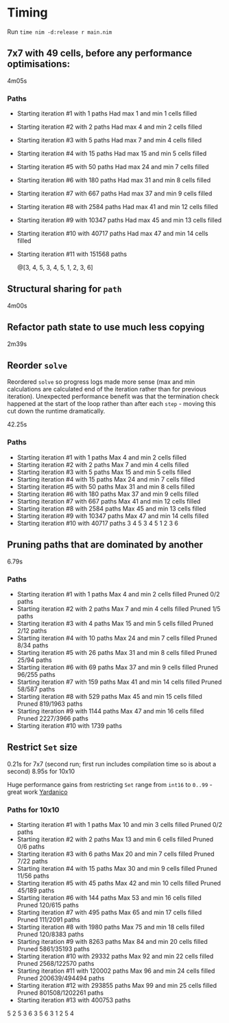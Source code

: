 # Timing

Run `time nim -d:release r main.nim`

## 7x7 with 49 cells, before any performance optimisations:

4m05s

### Paths

- Starting iteration #1 with 1 paths
  Had max 1 and min 1 cells filled
- Starting iteration #2 with 2 paths
  Had max 4 and min 2 cells filled
- Starting iteration #3 with 5 paths
  Had max 7 and min 4 cells filled
- Starting iteration #4 with 15 paths
  Had max 15 and min 5 cells filled
- Starting iteration #5 with 50 paths
  Had max 24 and min 7 cells filled
- Starting iteration #6 with 180 paths
  Had max 31 and min 8 cells filled
- Starting iteration #7 with 667 paths
  Had max 37 and min 9 cells filled
- Starting iteration #8 with 2584 paths
  Had max 41 and min 12 cells filled
- Starting iteration #9 with 10347 paths
  Had max 45 and min 13 cells filled
- Starting iteration #10 with 40717 paths
  Had max 47 and min 14 cells filled
- Starting iteration #11 with 151568 paths

  @[3, 4, 5, 3, 4, 5, 1, 2, 3, 6]

## Structural sharing for `path`

4m00s

## Refactor path state to use much less copying

2m39s

## Reorder `solve`

Reordered `solve` so progress logs made more sense (max and min calculations are calculated end of the iteration rather than for previous iteration).
Unexpected performance benefit was that the termination check happened at the start of the loop rather than after each `step` - moving this cut down the runtime dramatically.

42.25s

### Paths

- Starting iteration #1 with 1 paths
  Max 4 and min 2 cells filled
- Starting iteration #2 with 2 paths
  Max 7 and min 4 cells filled
- Starting iteration #3 with 5 paths
  Max 15 and min 5 cells filled
- Starting iteration #4 with 15 paths
  Max 24 and min 7 cells filled
- Starting iteration #5 with 50 paths
  Max 31 and min 8 cells filled
- Starting iteration #6 with 180 paths
  Max 37 and min 9 cells filled
- Starting iteration #7 with 667 paths
  Max 41 and min 12 cells filled
- Starting iteration #8 with 2584 paths
  Max 45 and min 13 cells filled
- Starting iteration #9 with 10347 paths
  Max 47 and min 14 cells filled
- Starting iteration #10 with 40717 paths
  3 4 5 3 4 5 1 2 3 6

## Pruning paths that are dominated by another

6.79s

### Paths

- Starting iteration #1 with 1 paths
  Max 4 and min 2 cells filled
  Pruned 0/2 paths
- Starting iteration #2 with 2 paths
  Max 7 and min 4 cells filled
  Pruned 1/5 paths
- Starting iteration #3 with 4 paths
  Max 15 and min 5 cells filled
  Pruned 2/12 paths
- Starting iteration #4 with 10 paths
  Max 24 and min 7 cells filled
  Pruned 8/34 paths
- Starting iteration #5 with 26 paths
  Max 31 and min 8 cells filled
  Pruned 25/94 paths
- Starting iteration #6 with 69 paths
  Max 37 and min 9 cells filled
  Pruned 96/255 paths
- Starting iteration #7 with 159 paths
  Max 41 and min 14 cells filled
  Pruned 58/587 paths
- Starting iteration #8 with 529 paths
  Max 45 and min 15 cells filled
  Pruned 819/1963 paths
- Starting iteration #9 with 1144 paths
  Max 47 and min 16 cells filled
  Pruned 2227/3966 paths
- Starting iteration #10 with 1739 paths

## Restrict `Set` size

0.21s for 7x7 (second run; first run includes compilation time so is about a second)
8.95s for 10x10

Huge performance gains from restricting `Set` range from `int16` to `0..99` - great work [Yardanico](https://github.com/Yardanico)

### Paths for 10x10

- Starting iteration #1 with 1 paths
  Max 10 and min 3 cells filled
  Pruned 0/2 paths
- Starting iteration #2 with 2 paths
  Max 13 and min 6 cells filled
  Pruned 0/6 paths
- Starting iteration #3 with 6 paths
  Max 20 and min 7 cells filled
  Pruned 7/22 paths
- Starting iteration #4 with 15 paths
  Max 30 and min 9 cells filled
  Pruned 11/56 paths
- Starting iteration #5 with 45 paths
  Max 42 and min 10 cells filled
  Pruned 45/189 paths
- Starting iteration #6 with 144 paths
  Max 53 and min 16 cells filled
  Pruned 120/615 paths
- Starting iteration #7 with 495 paths
  Max 65 and min 17 cells filled
  Pruned 111/2091 paths
- Starting iteration #8 with 1980 paths
  Max 75 and min 18 cells filled
  Pruned 120/8383 paths
- Starting iteration #9 with 8263 paths
  Max 84 and min 20 cells filled
  Pruned 5861/35193 paths
- Starting iteration #10 with 29332 paths
  Max 92 and min 22 cells filled
  Pruned 2568/122570 paths
- Starting iteration #11 with 120002 paths
  Max 96 and min 24 cells filled
  Pruned 200639/494494 paths
- Starting iteration #12 with 293855 paths
  Max 99 and min 25 cells filled
  Pruned 801508/1202261 paths
- Starting iteration #13 with 400753 paths

5 2 5 3 6 3 5 6 3 1 2 5 4
